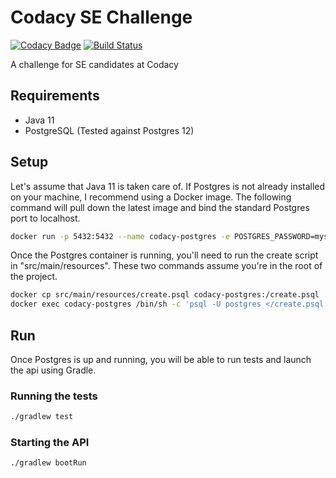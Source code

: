 # Codacy SE Challenge

[![Codacy Badge](https://api.codacy.com/project/badge/Grade/5535167864f54c8387df05d55df077e3)](https://www.codacy.com/manual/putman.dan/codacy-se-java?utm_source=github.com&amp;utm_medium=referral&amp;utm_content=dputman/codacy-se-java&amp;utm_campaign=Badge_Grade)
[![Build Status](https://travis-ci.org/dputman/codacy-se-java.svg?branch=master)](https://travis-ci.org/dputman/codacy-se-java)

A challenge for SE candidates at Codacy

## Requirements

* Java 11
* PostgreSQL (Tested against Postgres 12)

## Setup

Let's assume that Java 11 is taken care of.
If Postgres is not already installed on your machine, I recommend using a Docker image. The following command will pull down the latest image and bind the standard Postgres port to localhost.

```bash
docker run -p 5432:5432 --name codacy-postgres -e POSTGRES_PASSWORD=mysecretpassword -d postgres
```

Once the Postgres container is running, you'll need to run the create script in "src/main/resources". These two commands assume you're in the root of the project.

```bash
docker cp src/main/resources/create.psql codacy-postgres:/create.psql
docker exec codacy-postgres /bin/sh -c 'psql -U postgres </create.psql'
```

## Run

Once Postgres is up and running, you will be able to run tests and launch the api using Gradle.

### Running the tests

```bash
./gradlew test
```

### Starting the API

```bash
./gradlew bootRun
```